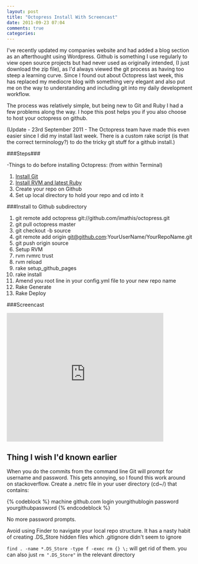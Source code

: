 ```yaml
---
layout: post
title: "Octopress Install With Screencast"
date: 2011-09-23 07:04
comments: true
categories: 
---
```


I've recently updated my companies website and had added a blog section as an afterthought using Wordpress. Github is something I use
regularly to view open source projects but had never used as originally intended, (I just download the zip file), as I'd always viewed the
git process as having too steep a learning curve.
Since I found out about Octopress last week, this has replaced my mediocre blog with something very elegant and also put me on the way to
understanding and including git into my daily development workflow.
 
The process was relatively simple, but being new to Git and Ruby I had a few problems along the way. I hope this post helps you if you also
choose to host your octopress on github.
 
(Update - 23rd September 2011 - The Octopress team have made this even easier since I did my install last week.
There is a custom rake script (is that the correct terminology?) to do the tricky git stuff for a github install.)

###Steps###

-Things to do before installing Octopress: (from within Terminal)

<!--more-->

1. [Install Git](http://git-scm.com/)
2. [Install RVM and latest Ruby](https://gist.github.com/1159539/)
3. Create your repo on Github
4. Set up local directory to hold your repo and cd into it

###Install to Github subdirectory

1. git remote add octopress git://github.com/imathis/octopress.git
2. git pull octopress master
3. git checkout -b source 
4. git remote add origin git@github.com:YourUserName/YourRepoName.git
5. git push origin source
6. Setup RVM 
7. rvm rvmrc trust
8. rvm reload
9. rake setup_github_pages
10. rake install
11. Amend you root line in your config.yml file to your new repo name 
12. Rake Generate
13. Rake Deploy

###Screencast

<iframe width="425" height="349" src="http://www.youtube.com/embed/Hcj-GhNm-Ik?hl=en&fs=1" frameborder="0" allowfullscreen></iframe>

## Thing I wish I'd known earlier

When you do the commits from the command line Git will prompt for username and password. This gets annoying, so I found this work around on
stackoverflow. Create a .netrc file in your user directory (cd~/) that contains:
 
{% codeblock %}
machine github.com 
login yourgithublogin
password yourgithubpassword
{% endcodeblock %}
 
No more password prompts.
 
Avoid using Finder to navigate your local repo structure. It has a nasty habit of creating .DS_Store hidden files which .gitignore didn't seem to ignore

```find . -name *.DS_Store -type f -exec rm {} \;``` will get rid of them.
you can also just ```rm ".DS_Store"``` in the relevant directory

 

